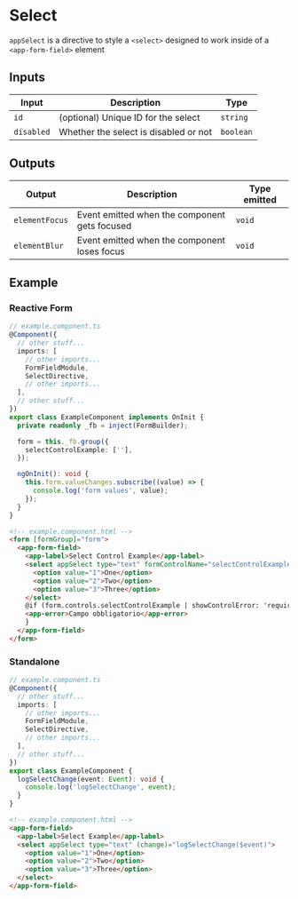 # Select

`appSelect` is a directive to style a `<select>` designed to work inside of a `<app-form-field>` element

## Inputs

| Input      | Description                           | Type      |
| ---------- | ------------------------------------- | --------- |
| `id`       | (optional) Unique ID for the select   | `string`  |
| `disabled` | Whether the select is disabled or not | `boolean` |

## Outputs

| Output         | Description                                   | Type emitted |
| -------------- | --------------------------------------------- | ------------ |
| `elementFocus` | Event emitted when the component gets focused | `void`       |
| `elementBlur`  | Event emitted when the component loses focus  | `void`       |

## Example

### Reactive Form

```typescript
// example.component.ts
@Component({
  // other stuff...
  imports: [
    // other imports...
    FormFieldModule,
    SelectDirective,
    // other imports...
  ],
  // other stuff...
})
export class ExampleComponent implements OnInit {
  private readonly _fb = inject(FormBuilder);

  form = this._fb.group({
    selectControlExample: [''],
  });

  ngOnInit(): void {
    this.form.valueChanges.subscribe((value) => {
      console.log('form values', value);
    });
  }
}
```

```html
<!-- example.component.html -->
<form [formGroup]="form">
  <app-form-field>
    <app-label>Select Control Example</app-label>
    <select appSelect type="text" formControlName="selectControlExample">
      <option value="1">One</option>
      <option value="2">Two</option>
      <option value="3">Three</option>
    </select>
    @if (form.controls.selectControlExample | showControlError: 'required') {
    <app-error>Campo obbligatorio</app-error>
    }
  </app-form-field>
</form>
```

### Standalone

```typescript
// example.component.ts
@Component({
  // other stuff...
  imports: [
    // other imports...
    FormFieldModule,
    SelectDirective,
    // other imports...
  ],
  // other stuff...
})
export class ExampleComponent {
  logSelectChange(event: Event): void {
    console.log('logSelectChange', event);
  }
}
```

```html
<!-- example.component.html -->
<app-form-field>
  <app-label>Select Example</app-label>
  <select appSelect type="text" (change)="logSelectChange($event)">
    <option value="1">One</option>
    <option value="2">Two</option>
    <option value="3">Three</option>
  </select>
</app-form-field>
```
